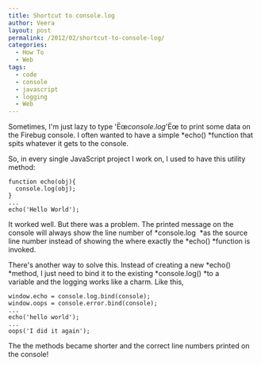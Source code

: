 ```yaml
---
title: Shortcut to console.log
author: Veera
layout: post
permalink: /2012/02/shortcut-to-console-log/
categories:
  - How To
  - Web
tags:
  - code
  - console
  - javascript
  - logging
  - Web
---
```


Sometimes, I'm just lazy to type 'Ëœ*console.log*'Ëœ to print some data on the Firebug console. I often wanted to have a simple *echo() *function that spits whatever it gets to the console.

So, in every single JavaScript project I work on, I used to have this utility method:

    function echo(obj){
      console.log(obj);
    }
    ...
    echo('Hello World');

It worked well. But there was a problem. The printed message on the console will always show the line number of *console.log  *as the source line number instead of showing the where exactly the *echo() *function is invoked.

There's another way to solve this. Instead of creating a new *echo() *method, I just need to bind it to the existing *console.log() *to a variable and the logging works like a charm. Like this,

    window.echo = console.log.bind(console);
    window.oops = console.error.bind(console);
    ...
    echo('hello world');
    ...
    oops('I did it again');

The the methods became shorter and the correct line numbers printed on the console!